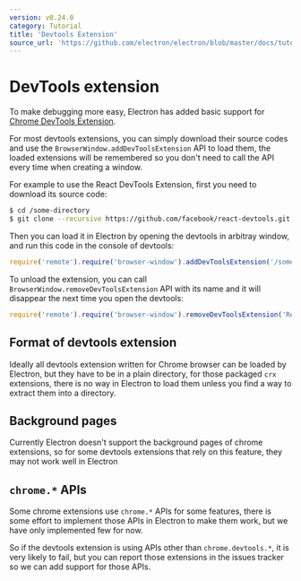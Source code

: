 ```yaml
---
version: v0.24.0
category: Tutorial
title: 'Devtools Extension'
source_url: 'https://github.com/electron/electron/blob/master/docs/tutorial/devtools-extension.md'
---
```


# DevTools extension

To make debugging more easy, Electron has added basic support for
[Chrome DevTools Extension][devtools-extension].

For most devtools extensions, you can simply download their source codes and use
the `BrowserWindow.addDevToolsExtension` API to load them, the loaded extensions
will be remembered so you don't need to call the API every time when creating
a window.

For example to use the React DevTools Extension, first you need to download its
source code:

```bash
$ cd /some-directory
$ git clone --recursive https://github.com/facebook/react-devtools.git
```

Then you can load it in Electron by opening the devtools in arbitray window,
and run this code in the console of devtools:

```javascript
require('remote').require('browser-window').addDevToolsExtension('/some-directory/react-devtools')
```

To unload the extension, you can call `BrowserWindow.removeDevToolsExtension`
API with its name and it will disappear the next time you open the devtools:

```javascript
require('remote').require('browser-window').removeDevToolsExtension('React Developer Tools')
```

## Format of devtools extension

Ideally all devtools extension written for Chrome browser can be loaded by
Electron, but they have to be in a plain directory, for those packaged `crx`
extensions, there is no way in Electron to load them unless you find a way to
extract them into a directory.

## Background pages

Currently Electron doesn't support the background pages of chrome extensions,
so for some devtools extensions that rely on this feature, they may not work
well in Electron

## `chrome.*` APIs

Some chrome extensions use `chrome.*` APIs for some features, there is some
effort to implement those APIs in Electron to make them work, but we have
only implemented few for now.

So if the devtools extension is using APIs other than `chrome.devtools.*`, it is
very likely to fail, but you can report those extensions in the issues tracker
so we can add support for those APIs.

[devtools-extension]: https://developer.chrome.com/extensions/devtools
